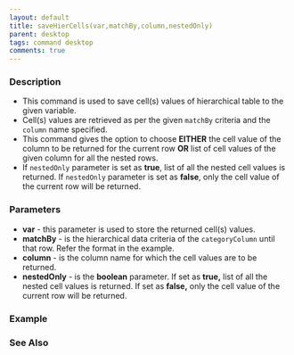 ```yaml
---
layout: default
title: saveHierCells(var,matchBy,column,nestedOnly)
parent: desktop
tags: command desktop
comments: true
---
```


### Description

- This command is used to save cell(s) values of hierarchical table to the given variable.
- Cell(s) values are retrieved as per the given `matchBy` criteria and the `column` name specified.
- This command gives the option to choose **EITHER** the cell value of the column to be returned for the current row **OR** list of cell values of the given column for all the nested rows.
- If `nestedOnly` parameter is set as **true**, list of all the nested cell values is returned. If `nestedOnly` parameter is set as **false**, only the cell value of the current row will be returned.

### Parameters

- **var** - this parameter is used to store the returned cell(s) values.
- **matchBy** - is the hierarchical data criteria of the `categoryColumn` until that row. Refer the format in the example.
- **column** - is the column name for which the cell values are to be returned.
- **nestedOnly** - is the **boolean** parameter. If set as **true,** list of all the nested cell values is returned. If set as **false,** only the cell value of the current row will be returned.

### Example

### See Also
